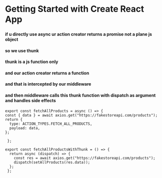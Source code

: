 # Getting Started with Create React App

###

#### if u directly use async ur action creator returns a promise not a plane js object

#### so we use thunk

#### thunk is a js function only

#### and our action creator returns a function

#### and that is intercepted by our middleware

#### and then middleware calls this thunk function with dispatch as argument and handles side effects

```
export const fetchAllProducts = async () => {
const { data } = await axios.get("https://fakestoreapi.com/products");
return {
  type: ACTION_TYPES.FETCH_ALL_PRODUCTS,
  payload: data,
};

 };
```

```
export const fetchAllProductsWithThunk = () => {
  return async (dispatch) => {
    const res = await axios.get("https://fakestoreapi.com/products");
    dispatch(setAllProducts(res.data));
  };
 };
```
